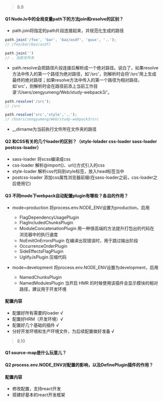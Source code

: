 > 8.9
#### Q1 NodeJs中的全局变量path下的方法join和resolve的区别？
- path.join将指定的path片段连接起来，并规范化生成的路径
```javascript
path.join('/foo', 'bar', 'baz/asdf', 'quux', '..');
// /foo/bar/baz/asdf/

path.join('')
// . 当前文件夹
```

- path.resolve会把路径片段连接后解析成一个绝对路径。说白了，如果resolve方法中传入的第一个路径为绝对路径，如'/src'，则解析时会将'/src'用上生成最终的绝对路径；如果resolve方法中传入的第一个路径为相对路径，如'src'，则解析时会在路径前添上当前工作目录'/Users/zengyumeng/Web/study-webpack3/'。
```javascript
path.resolve('/src');
// /src

path.resolve('src','style','..');
// /Users/zengyumeng/Web/study-webpack3/src
```

- __dirname为当前执行文件所在文件夹的路径

#### Q2 和CSS有关的几个loader的区别？（style-lolader css-loader sass-loader postcss-loader）
- sass-loader    将scss编译成css
- css-loader     解析@import()、url()方式引入的css
- style-loader   解析css代码到style标签，放入head标签当中
- postcss-loader 添加css属性浏览器前缀(在sass-loader之前，css-loader之后使用它)

#### Q3 不同mode下webpack自动配置plugin有哪些？各自的作用？
- mode=production 将process.env.NODE_ENV设置为production，启用
    - FlagDependencyUsagePlugin
    - FlagIncludedChunksPlugin 
    - ModuleConcatenationPlugin 用一种很高端的方法提升打包出的代码在浏览器中的执行速度
    - NoEmitOnErrorsPlugin 在编译出现错误时，用于跳过输出阶段
    - OccurrenceOrderPlugin
    - SideEffectsFlagPlugin 
    - UglifyJsPlugin 压缩代码

- mode=development 将process.env.NODE_ENV设置为development，启用
    - NamedChunksPlugin
    - NamedModulesPlugin 当开启 HMR 的时候使用该插件会显示模块的相对路径，建议用于开发环境

#### 配置内容
- 配置好所有需要的loader √
- 配置好HRM（开发环境）√
- 配置好几个基础的插件 √
- 分好开发环境和生产环境文件，为后续配置做好准备 √

> 8.10
#### Q1 source-map是什么玩意儿？

#### Q2 process.env.NODE_ENV对配置的影响，以及DefinePlugin插件的作用？

#### 配置内容
- 修改配置，支持react开发
- 搭建好基本的react开发框架
